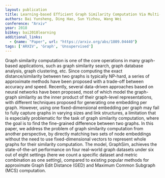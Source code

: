 ```yaml
---
layout: publication
title: Learning-based Efficient Graph Similarity Computation Via Multi-scale Convolutional Set Matching
authors: Bai Yunsheng, Ding Hao, Sun Yizhou, Wang Wei
conference: "Arxiv"
year: 2018
bibkey: bai2018learning
additional_links:
  - {name: "Paper", url: "https://arxiv.org/abs/1809.04440"}
tags: ['ARXIV', 'Graph', 'Unsupervised']
---
```

<p>Graph similarity computation is one of the core operations in many
graph-based applications, such as graph similarity search, graph
database analysis, graph clustering, etc. Since computing the exact
distance/similarity between two graphs is typically NP-hard, a series of
approximate methods have been proposed with a trade-off between accuracy
and speed. Recently, several data-driven approaches based on neural
networks have been proposed, most of which model the graph-graph
similarity as the inner product of their graph-level representations,
with different techniques proposed for generating one embedding per
graph. However, using one fixed-dimensional embedding per graph may fail
to fully capture graphs in varying sizes and link structures, a
limitation that is especially problematic for the task of graph
similarity computation, where the goal is to find the fine-grained
difference between two graphs. In this paper, we address the problem of
graph similarity computation from another perspective, by directly
matching two sets of node embeddings without the need to use
fixed-dimensional vectors to represent whole graphs for their similarity
computation. The model, GraphSim, achieves the state-of-the-art
performance on four real-world graph datasets under six out of eight
settings (here we count a specific dataset and metric combination as one
setting), compared to existing popular methods for approximate Graph
Edit Distance (GED) and Maximum Common Subgraph (MCS) computation.</p>

